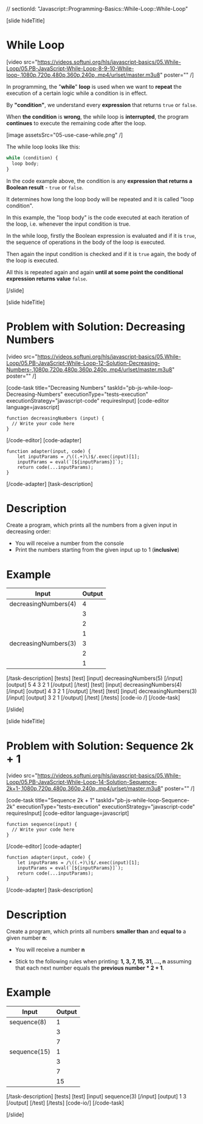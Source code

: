 // sectionId: "Javascript::Programming-Basics::While-Loop::While-Loop"

[slide hideTitle]
# While Loop

[video src="https://videos.softuni.org/hls/javascript-basics/05.While-Loop/05.PB-JavaScript-While-Loop-8-9-10-While-loop-,1080p,720p,480p,360p,240p,.mp4/urlset/master.m3u8" poster="" /]

In programming, the "**while**" **loop** is used when we want to **repeat** the execution of a certain logic while a condition is in effect. 

By **"condition"**, we understand every **expression** that returns `true` or `false`. 

When **the condition** is **wrong**, the while loop is **interrupted**, the program **continues** to execute the remaining code after the loop. 

[image assetsSrc="05-use-case-while.png" /]

The while loop looks like this:
```js
while (condition) {
  loop body;
}
```

In the code example above, the condition is any **expression that returns a Boolean result** - `true` or `false`. 

It determines how long the loop body will be repeated and it is called "loop condition". 

In this example, the "loop body" is the code executed at each iteration of the loop, i.e. whenever the input condition is true.

In the while loop, firstly the Boolean expression is evaluated and if it is `true`, the sequence of operations in the body of the loop is executed. 

Then again the input condition is checked and if it is `true` again, the body of the loop is executed. 

All this is repeated again and again **until at some point the conditional expression returns value** `false`.

[/slide]

[slide hideTitle]
# Problem with Solution: Decreasing Numbers

[video src="https://videos.softuni.org/hls/javascript-basics/05.While-Loop/05.PB-JavaScript-While-Loop-12-Solution-Decreasing-Numbers-,1080p,720p,480p,360p,240p,.mp4/urlset/master.m3u8" poster="" /]

[code-task title="Decreasing Numbers" taskId="pb-js-while-loop-Decreasing-Numbers" executionType="tests-execution" executionStrategy="javascript-code" requiresInput]
[code-editor language=javascript]
```
function decreasingNumbers (input) {
  // Write your code here
}
```
[/code-editor]
[code-adapter]
```
function adapter(input, code) {
    let inputParams = /\((.+)\)$/.exec(input)[1];
    inputParams = eval(`[${inputParams}]`);
    return code(...inputParams);
}
```
[/code-adapter]
[task-description]
# Description
Create a program, which prints all the numbers from a given input in decreasing order:

* You will receive a number from the console
* Print the numbers starting from the given input up to 1 (**inclusive**)

# Example
  | **Input** | **Output** |
| --- | --- |
|decreasingNumbers(4)| 4 |
||3 |
||2 |
|| 1|
| decreasingNumbers(3)| 3 |
|| 2 |
|| 1 |

[/task-description]
[tests]
[test]
[input]
decreasingNumbers(5)
[/input]
[output]
5
4
3
2
1
[/output]
[/test]
[test]
[input]
decreasingNumbers(4)
[/input]
[output]
4
3
2
1
[/output]
[/test]
[test]
[input]
decreasingNumbers(3)
[/input]
[output]
3
2
1
[/output]
[/test]
[/tests]
[code-io /]
[/code-task]

[/slide]



[slide hideTitle]
# Problem with Solution: Sequence 2k + 1

[video src="https://videos.softuni.org/hls/javascript-basics/05.While-Loop/05.PB-JavaScript-While-Loop-14-Solution-Sequence-2k+1-,1080p,720p,480p,360p,240p,.mp4/urlset/master.m3u8" poster="" /]

[code-task title="Sequence 2k + 1" taskId="pb-js-while-loop-Sequence-2k" executionType="tests-execution" executionStrategy="javascript-code" requiresInput]
[code-editor language=javascript]
```
function sequence(input) {
  // Write your code here
}
```
[/code-editor]
[code-adapter]
```
function adapter(input, code) {
    let inputParams = /\((.+)\)$/.exec(input)[1];
    inputParams = eval(`[${inputParams}]`);
    return code(...inputParams);
}
```
[/code-adapter]
[task-description]
# Description

Create a program, which prints all numbers **smaller than** and **equal to** a given number **n**:

- You will receive a number **n**

- Stick to the following rules when printing: **1, 3, 7, 15, 31, …, n** assuming that each next number equals the **previous number * 2 + 1**.

# Example
  | **Input** | **Output** |
| --- | --- |
|sequence(8)| 1 |
||3 |
||7 |
|sequence(15)| 1 |
|| 3 |
|| 7 |
|| 15 |

[/task-description]
[tests]
[test]
[input]
sequence(3)
[/input]
[output]
1
3
[/output]
[/test]
[/tests]
[code-io/]
[/code-task]

[/slide]

